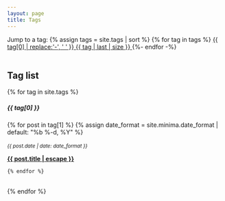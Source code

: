 ```yaml
---
layout: page
title: Tags
---
```

Jump to a tag:
{% assign tags = site.tags | sort %}
{% for tag in tags %}
 <span class="site-tag">
    <a href="{{ site.baseurl }}tags.html#{{ tag[0] }}">
            {{ tag[0] | replace:'-', ' ' }} <span class="tag-number">{{ tag | last | size }}</span>
    </a>
</span>
{%- endfor -%}
<br><br>
## Tag list

<!-- Loop over all tags -->
{% for tag in site.tags %}
  <h5 id="{{ tag[0] }}" class="h5 bold text-accent">{{ tag[0] }}</h5>
    {% for post in tag[1] %}
    {% assign date_format = site.minima.date_format | default: "%b %-d, %Y" %}
<p class="post-meta"><small><i>{{ post.date | date: date_format }}</i></small>&nbsp;&nbsp;

<b><a class="post-link" href="{{ post.url | relative_url }}">{{ post.title | escape }}</a></b></p>

    {% endfor %}
<br>
{% endfor %}